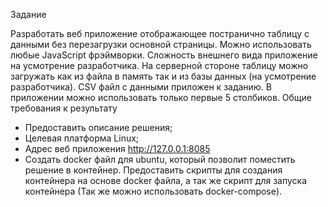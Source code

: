 Задание

Разработать веб приложение отображающее постранично таблицу с данными без
перезагрузки основной страницы.
Можно использовать любые JavaScript фрэймворки. Сложность внешнего вида
приложение на усмотрение разработчика. На серверной стороне таблицу можно загружать
как из файла в память так и из базы данных (на усмотрение разработчика).
CSV файл с данными приложен к заданию. В приложении можно использовать только
первые 5 столбиков.
Общие требования к результату
- Предоставить описание решения;
- Целевая платформа Linux;
- Адрес веб приложения http://127.0.0.1:8085
- Создать docker файл для ubuntu, который позволит поместить решение в
контейнер. Предоставить скрипты для создания контейнера на основе docker
файла, а так же скрипт для запуска контейнера (Так же можно использовать
docker-compose).
